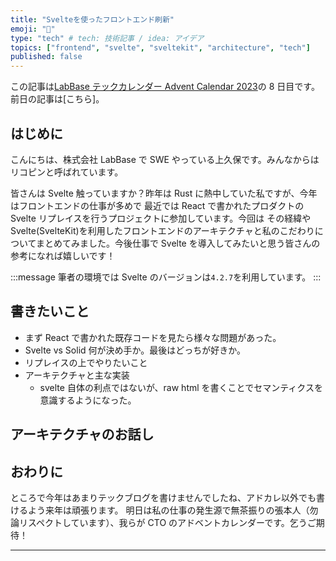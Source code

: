 ```yaml
---
title: "Svelteを使ったフロントエンド刷新"
emoji: "🎄"
type: "tech" # tech: 技術記事 / idea: アイデア
topics: ["frontend", "svelte", "sveltekit", "architecture", "tech"]
published: false
---
```


この記事は[LabBase テックカレンダー Advent Calendar 2023](https://qiita.com/advent-calendar/2023/labbase)の 8 日目です。前日の記事は[こちら]。

## はじめに

こんにちは、株式会社 LabBase で SWE やっている上久保です。みんなからはリコピンと呼ばれています。

皆さんは Svelte 触っていますか？昨年は Rust に熱中していた私ですが、今年はフロントエンドの仕事が多めで 最近では React で書かれたプロダクトの Svelte リプレイスを行うプロジェクトに参加しています。今回は その経緯や Svelte(SvelteKit)を利用したフロントエンドのアーキテクチャと私のこだわりについてまとめてみました。今後仕事で Svelte を導入してみたいと思う皆さんの参考になれば嬉しいです！

:::message
筆者の環境では Svelte のバージョンは`4.2.7`を利用しています。
:::

## 書きたいこと

- まず React で書かれた既存コードを見たら様々な問題があった。
- Svelte vs Solid 何が決め手か。最後はどっちが好きか。
- リプレイスの上でやりたいこと
- アーキテクチャと主な実装
  - svelte 自体の利点ではないが、raw html を書くことでセマンティクスを意識するようになった。

## アーキテクチャのお話し

## おわりに

ところで今年はあまりテックブログを書けませんでしたね、アドカレ以外でも書けるよう来年は頑張ります。
明日は私の仕事の発生源で無茶振りの張本人（勿論リスペクトしています）、我らが CTO のアドベントカレンダーです。乞うご期待！

---

<!-- Svelte は無思考で React より速いなって言ったら怒られる。そもそも下手に作れば遅くなる。この記事はパフォーマンス観点での Svelte アプリケーション開発の Tips 等を集めてみました。

Svelte の文法理解とパフォーマンスチューニングの話は別記事だな

やってみたい構成の比較

- Astro + Svelte
- SvelteKit
- Qwik(Resumable) + React -->
